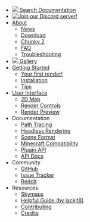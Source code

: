 * <a href="/search.html"><img src="/search.png">&nbsp;Search Documentation</a>
* [![Join our Discord server!](/discord_icon.png)](https://discord.gg/VqcHpsF)
* [About](/index.html)
    * [News](/news.html)
    * [Download](/download.html)
    * [Chunky 2](/chunky2.html)
    * [FAQ](/faq.html)
    * [Troubleshooting](/troubleshooting.html)
* <a href="/gallery.html"><img src="/gallery.png">&nbsp;Gallery</a>
* [Getting Started](/getting_started.html)
    * [Your first render!](/your_first_render.html)
    * [Installation](/install.html)
    * [Tips](/tips.html)
* [User Interface](/user_interface.html)
    * [2D Map](/2d_map.html)
    * [Render Controls](/render_controls.html)
    * [Render Preview](/render_preview.html)
* Documentation
    * [Path Tracing](/path_tracing.html)
    * [Headless Rendering](/headless.html)
    * [Scene Format](/scene_format.html)
    * [Minecraft Compatibility](/minecraft_compatibility.html)
    * [Plugin API](/plugin_api.html)
    * [API Docs](/api/)
* Community
    * [GitHub](https://github.com/llbit/chunky)
    * [Issue Tracker](https://github.com/llbit/chunky/issues)
    * [Reddit](http://www.reddit.com/r/chunky)
* Resources
    * [Skymaps](/skymaps.html)
    * [Helpful Guide (by jackjt8)](https://jackjt8.github.io/ChunkyGuide/)
    * [Contributing](/contributing.html)
    * [Credits](/credits.html)
